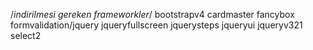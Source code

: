 /*indirilmesi gereken frameworkler*/
bootstrapv4
cardmaster
fancybox
formvalidation/jquery
jqueryfullscreen
jquerysteps
jqueryui
jqueryv321
select2



